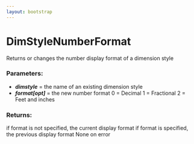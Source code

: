 ```yaml
---
layout: bootstrap
---
```


# DimStyleNumberFormat

Returns or changes the number display format of a dimension style
        

### Parameters:

- ***dimstyle*** = the name of an existing dimension style
- ***format[opt]*** = the new number format
   0 = Decimal
   1 = Fractional
   2 = Feet and inches
        

### Returns:


if format is not specified, the current display format
if format is specified, the previous display format
None on error
        
